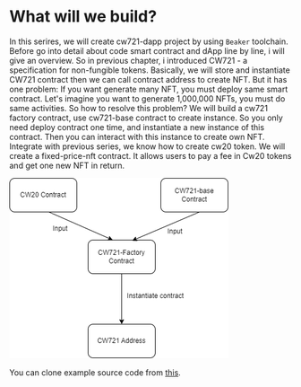 # What will we build?

In this serires, we will create cw721-dapp project by using `Beaker` toolchain. Before go into detail about code smart contract and dApp line by line, i will give an overview. So in previous chapter, i introduced CW721 - a specification for non-fungible tokens. Basically, we will store and instantiate CW721 contract then we can call contract address to create NFT. But it has one problem: If you want generate many NFT, you must deploy same smart contract. Let's imagine you want to generate 1,000,000 NFTs, you must do same activities. So how to resolve this problem? We will build a cw721 factory contract, use cw721-base contract to create instance. So you only need deploy contract one time, and instantiate a new instance of this contract. Then you can interact with this instance to create own NFT. Integrate with previous series, we know how to create cw20 token. We will create a fixed-price-nft contract. It allows users to pay a fee in Cw20 tokens and get one new NFT in return.

![cw721-dapp](./cw721.png)

You can clone example source code from [this](https://github.com/aura-nw/tutorial_source/tree/main/cw721-dapp).



